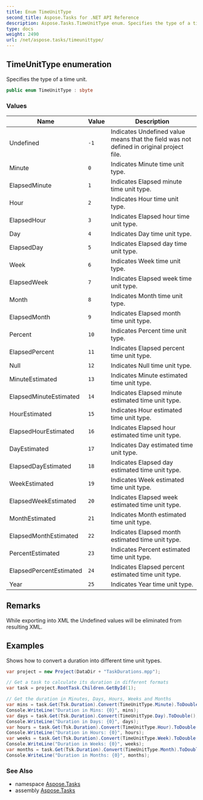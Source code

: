 ```yaml
---
title: Enum TimeUnitType
second_title: Aspose.Tasks for .NET API Reference
description: Aspose.Tasks.TimeUnitType enum. Specifies the type of a time unit
type: docs
weight: 2490
url: /net/aspose.tasks/timeunittype/
---
```

## TimeUnitType enumeration

Specifies the type of a time unit.

```csharp
public enum TimeUnitType : sbyte
```

### Values

| Name | Value | Description |
| --- | --- | --- |
| Undefined | `-1` | Indicates Undefined value means that the field was not defined in original project file. |
| Minute | `0` | Indicates Minute time unit type. |
| ElapsedMinute | `1` | Indicates Elapsed minute time unit type. |
| Hour | `2` | Indicates Hour time unit type. |
| ElapsedHour | `3` | Indicates Elapsed hour time unit type. |
| Day | `4` | Indicates Day time unit type. |
| ElapsedDay | `5` | Indicates Elapsed day time unit type. |
| Week | `6` | Indicates Week time unit type. |
| ElapsedWeek | `7` | Indicates Elapsed week time unit type. |
| Month | `8` | Indicates Month time unit type. |
| ElapsedMonth | `9` | Indicates Elapsed month time unit type. |
| Percent | `10` | Indicates Percent time unit type. |
| ElapsedPercent | `11` | Indicates Elapsed percent time unit type. |
| Null | `12` | Indicates Null time unit type. |
| MinuteEstimated | `13` | Indicates Minute estimated time unit type. |
| ElapsedMinuteEstimated | `14` | Indicates Elapsed minute estimated time unit type. |
| HourEstimated | `15` | Indicates Hour estimated time unit type. |
| ElapsedHourEstimated | `16` | Indicates Elapsed hour estimated time unit type. |
| DayEstimated | `17` | Indicates Day estimated time unit type. |
| ElapsedDayEstimated | `18` | Indicates Elapsed day estimated time unit type. |
| WeekEstimated | `19` | Indicates Week estimated time unit type. |
| ElapsedWeekEstimated | `20` | Indicates Elapsed week estimated time unit type. |
| MonthEstimated | `21` | Indicates Month estimated time unit type. |
| ElapsedMonthEstimated | `22` | Indicates Elapsed month estimated time unit type. |
| PercentEstimated | `23` | Indicates Percent estimated time unit type. |
| ElapsedPercentEstimated | `24` | Indicates Elapsed percent estimated time unit type. |
| Year | `25` | Indicates Year time unit type. |

## Remarks

While exporting into XML the Undefined values will be eliminated from resulting XML.

## Examples

Shows how to convert a duration into different time unit types.

```csharp
var project = new Project(DataDir + "TaskDurations.mpp");

// Get a task to calculate its duration in different formats
var task = project.RootTask.Children.GetById(1);

// Get the duration in Minutes, Days, Hours, Weeks and Months
var mins = task.Get(Tsk.Duration).Convert(TimeUnitType.Minute).ToDouble();
Console.WriteLine("Duration in Mins: {0}", mins);
var days = task.Get(Tsk.Duration).Convert(TimeUnitType.Day).ToDouble();
Console.WriteLine("Duration in Days: {0}", days);
var hours = task.Get(Tsk.Duration).Convert(TimeUnitType.Hour).ToDouble();
Console.WriteLine("Duration in Hours: {0}", hours);
var weeks = task.Get(Tsk.Duration).Convert(TimeUnitType.Week).ToDouble();
Console.WriteLine("Duration in Weeks: {0}", weeks);
var months = task.Get(Tsk.Duration).Convert(TimeUnitType.Month).ToDouble();
Console.WriteLine("Duration in Months: {0}", months);
```

### See Also

* namespace [Aspose.Tasks](../../aspose.tasks/)
* assembly [Aspose.Tasks](../../)


